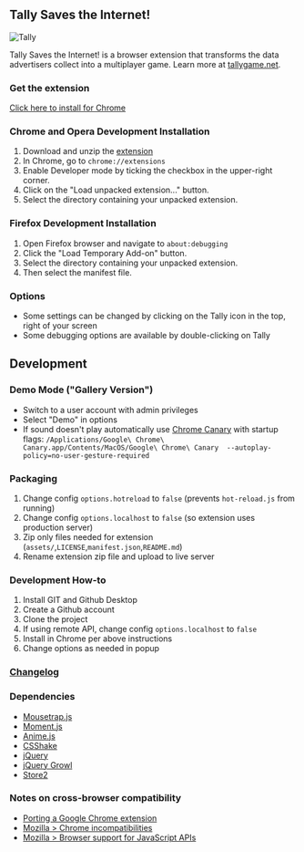 

## Tally Saves the Internet!

![Tally](https://tallygame.net/assets/img/tally-153w.png "Hi! I'm Tally.")

Tally Saves the Internet! is a browser extension that transforms the data advertisers collect into a multiplayer game.
Learn more at [tallygame.net](https://tallygame.net).


### Get the extension

[Click here to install for Chrome](https://chrome.google.com/webstore/detail/clidhbnhgfffjhooihemgfgmfhmojbfl/publish-accepted?authuser=0&hl=en)



### Chrome and Opera Development Installation

1. Download and unzip the [extension](https://github.com/omprojects/tally-extension/archive/master.zip)
2. In Chrome, go to `chrome://extensions`
3. Enable Developer mode by ticking the checkbox in the upper-right corner.
4. Click on the "Load unpacked extension..." button.
5. Select the directory containing your unpacked extension.


### Firefox Development Installation

1. Open Firefox browser and navigate to `about:debugging`
2. Click the "Load Temporary Add-on" button.
3. Select the directory containing your unpacked extension.
4. Then select the manifest file.



### Options

* Some settings can be changed by clicking on the Tally icon in the top, right of your screen
* Some debugging options are available by double-clicking on Tally




## Development


### Demo Mode ("Gallery Version")

* Switch to a user account with admin privileges
* Select "Demo" in options
* If sound doesn't play automatically use [Chrome Canary](https://www.google.com/chrome/canary/) with startup flags: `/Applications/Google\ Chrome\ Canary.app/Contents/MacOS/Google\ Chrome\ Canary  --autoplay-policy=no-user-gesture-required`


### Packaging

1. Change config `options.hotreload` to `false` (prevents `hot-reload.js` from running)
2. Change config `options.localhost` to `false` (so extension uses production server)
3. Zip only files needed for extension (`assets/`,`LICENSE`,`manifest.json`,`README.md`)
4. Rename extension zip file and upload to live server


### Development How-to

1. Install GIT and Github Desktop
2. Create a Github account
3. Clone the project
4. If using remote API, change config `options.localhost` to `false`
5. Install in Chrome per above instructions
6. Change options as needed in popup


### [Changelog](CHANGELOG.md)


### Dependencies

* [Mousetrap.js](https://craig.is/killing/mice)
* [Moment.js](https://momentjs.com/)
* [Anime.js](https://animejs.com/)
* [CSShake](https://elrumordelaluz.github.io/csshake/)
* [jQuery](https://jquery.com/)
* [jQuery Growl](http://ksylvest.github.io/jquery-growl/)
* [Store2](https://www.npmjs.com/package/store2)


### Notes on cross-browser compatibility

* [Porting a Google Chrome extension](https://developer.mozilla.org/en-US/docs/Mozilla/Add-ons/WebExtensions/Porting_a_Google_Chrome_extension)
* [Mozilla > Chrome incompatibilities](https://developer.mozilla.org/en-US/docs/Mozilla/Add-ons/WebExtensions/Chrome_incompatibilities)
* [Mozilla > Browser support for JavaScript APIs](https://developer.mozilla.org/en-US/docs/Mozilla/Add-ons/WebExtensions/Browser_support_for_JavaScript_APIs)
